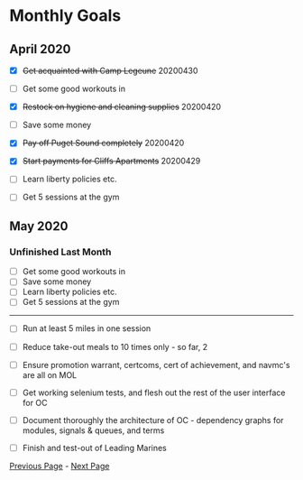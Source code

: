 Monthly Goals
=============

April 2020
----------

- [x] ~~Get acquainted with Camp Legeune~~ 20200430
- [ ] Get some good workouts in
- [x] ~~Restock on hygiene and cleaning supplies~~ 20200420
- [ ] Save some money
- [x] ~~Pay off Puget Sound completely~~ 20200420
- [x] ~~Start payments for Cliffs Apartments~~ 20200429
- [ ] Learn liberty policies etc.
- [ ] Get 5 sessions at the gym


May 2020
---------

### Unfinished Last Month

- [ ] Get some good workouts in
- [ ] Save some money
- [ ] Learn liberty policies etc.
- [ ] Get 5 sessions at the gym

-------------

- [ ] Run at least 5 miles in one session
- [ ] Reduce take-out meals to 10 times only - so far, 2
- [ ] Ensure promotion warrant, certcoms, cert of achievement, and navmc's are all on MOL
- [ ] Get working selenium tests, and flesh out the rest of the user interface for OC
- [ ] Document thoroughly the architecture of OC - dependency graphs for modules, signals & queues, and terms
- [ ] Finish and test-out of Leading Marines



[Previous Page](./weeklygoals.md) - [Next Page](./quarterlygoals.md)
